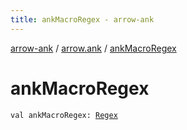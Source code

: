 ```yaml
---
title: ankMacroRegex - arrow-ank
---
```


[arrow-ank](../index.html) / [arrow.ank](index.html) / [ankMacroRegex](./ank-macro-regex.html)

# ankMacroRegex

`val ankMacroRegex: `[`Regex`](https://kotlinlang.org/api/latest/jvm/stdlib/kotlin.text/-regex/index.html)